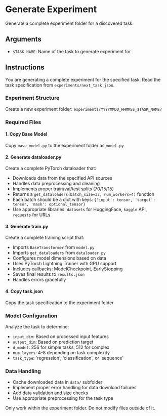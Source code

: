 # Generate Experiment

Generate a complete experiment folder for a discovered task.

## Arguments
- `$TASK_NAME`: Name of the task to generate experiment for

## Instructions

You are generating a complete experiment for the specified task. Read the task specification from `experiments/next_task.json`.

### Experiment Structure
Create a new experiment folder: `experiments/YYYYMMDD_HHMMSS_$TASK_NAME/`

### Required Files

#### 1. Copy Base Model
Copy `base_model.py` to the experiment folder as `model.py`

#### 2. Generate dataloader.py
Create a complete PyTorch dataloader that:
- Downloads data from the specified API sources
- Handles data preprocessing and cleaning
- Implements proper train/val/test splits (70/15/15)
- Returns a `get_dataloaders(batch_size=32, num_workers=4)` function
- Each batch should be a dict with keys: `{'input': tensor, 'target': tensor, 'mask': optional_tensor}`
- Use appropriate libraries: `datasets` for HuggingFace, `kaggle` API, `requests` for URLs

#### 3. Generate train.py  
Create a complete training script that:
- Imports `BaseTransformer` from `model.py`
- Imports `get_dataloaders` from `dataloader.py`
- Configures model dimensions based on data
- Uses PyTorch Lightning Trainer with GPU support
- Includes callbacks: ModelCheckpoint, EarlyStopping
- Saves final results to `results.json`
- Handles errors gracefully

#### 4. Copy task.json
Copy the task specification to the experiment folder

### Model Configuration
Analyze the task to determine:
- `input_dim`: Based on processed input features
- `output_dim`: Based on prediction target
- `d_model`: 256 for simple tasks, 512 for complex
- `num_layers`: 4-8 depending on task complexity
- `task_type`: 'regression', 'classification', or 'sequence'

### Data Handling
- Cache downloaded data in `data/` subfolder
- Implement proper error handling for data download failures
- Add data validation and size checks
- Use appropriate preprocessing for the task type

Only work within the experiment folder. Do not modify files outside of it.